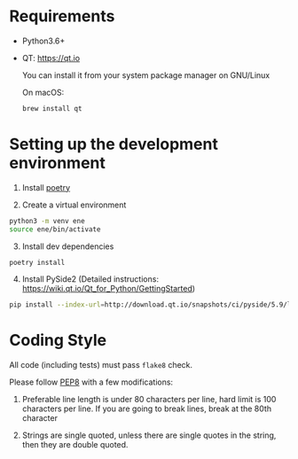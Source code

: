 # Requirements

* Python3.6+

* QT: https://qt.io

    You can install it from your system package manager on GNU/Linux

    On macOS:

    ```bash
    brew install qt
    ```


# Setting up the development environment

1. Install [poetry](https://github.com/sdispater/poetry)

2. Create a virtual environment

```bash
python3 -m venv ene
source ene/bin/activate
```

3. Install dev dependencies

```bash
poetry install
```

4. Install PySide2 (Detailed instructions: https://wiki.qt.io/Qt_for_Python/GettingStarted)

```bash
pip install --index-url=http://download.qt.io/snapshots/ci/pyside/5.9/latest/ pyside2 --trusted-host download.qt.io
```


# Coding Style

All code (including tests) must pass `flake8` check.

Please follow [PEP8](https://www.python.org/dev/peps/pep-0008/) with a few modifications:

1. Preferable line length is under 80 characters per line, hard limit is 100 characters per line. If you are going to break lines, break at the 80th character

2. Strings are single quoted, unless there are single quotes in the string, then they are double quoted.
